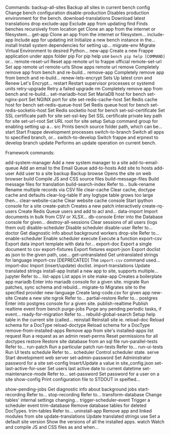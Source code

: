 Commands:
  backup-all-sites         Backup all sites in current bench
  config                   Change bench configuration
  disable-production       Disables production environment for the bench.
  download-translations    Download latest translations
  drop
  exclude-app              Exclude app from updating
  find                     Finds benches recursively from location
  get                      Clone an app from the internet or filesystem...
  get-app                  Clone an app from the internet or filesystem...
  include-app              Include app for updating
  init                     Initialize a new bench instance in the...
  install                  Install system dependencies for setting up...
  migrate-env              Migrate Virtual Environment to desired Python...
  new-app                  Create a new Frappe application under apps folder
  pip                      For pip help use `bench pip help [COMMAND]` or...
  remote-reset-url         Reset app remote url to frappe official
  remote-set-url           Set app remote url
  remote-urls              Show apps remote url
  remove                   Completely remove app from bench and re-build...
  remove-app               Completely remove app from bench and re-build...
  renew-lets-encrypt       Sets Up latest cron and Renew Let's Encrypt...
  restart                  Restart supervisor processes or systemd units
  retry-upgrade            Retry a failed upgrade
  rm                       Completely remove app from bench and re-build...
  set-mariadb-host         Set MariaDB host for bench
  set-nginx-port           Set NGINX port for site
  set-redis-cache-host     Set Redis cache host for bench
  set-redis-queue-host     Set Redis queue host for bench
  set-redis-socketio-host  Set Redis socketio host for bench
  set-ssl-certificate      Set SSL certificate path for site
  set-ssl-key              Set SSL certificate private key path for site
  set-url-root             Set URL root for site
  setup                    Setup command group for enabling setting up a...
  src                      Prints bench source folder path, which can be...
  start                    Start Frappe development processes
  switch-to-branch         Switch all apps to specified branch, or...
  switch-to-develop        Switch frappe and erpnext to develop branch
  update                   Performs an update operation on current bench.


Framework commands:

  add-system-manager          Add a new system manager to a site
  add-to-email-queue          Add an email to the Email Queue
  add-to-hosts                Add site to hosts
  add-user                    Add user to a site
  backup                      Backup
  browse                      Opens the site on web browser
  build                       Compile JS and CSS source files
  build-message-files         Build message files for translation
  build-search-index          Refer to...
  bulk-rename                 Rename multiple records via CSV file
  clear-cache                 Clear cache, doctype cache and defaults
  clear-log-table             If any logtype table grows too large then...
  clear-website-cache         Clear website cache
  console                     Start ipython console for a site
  create-patch                Creates a new patch interactively
  create-rq-users             Create Redis Queue users and add to acl and...
  data-import                 Import documents in bulk from CSV or XLSX...
  db-console                  Enter into the Database console for given...
  destroy-all-sessions        Clear sessions of all users (logs them out)
  disable-scheduler           Disable scheduler
  disable-user                Refer to...
  doctor                      Get diagnostic info about background workers
  drop-site                   Refer to...
  enable-scheduler            Enable scheduler
  execute                     Execute a function
  export-csv                  Export data import template with data for...
  export-doc                  Export a single document to csv
  export-fixtures             Export fixtures
  export-json                 Export doclist as json to the given path, use...
  get-untranslated            Get untranslated strings for language
  import-csv                  [DEPRECATED] The `import-csv` command used...
  import-doc                  Import (insert/update) doclist.
  import-translations         Update translated strings
  install-app                 Install a new app to site, supports multiple...
  jupyter                     Refer to...
  list-apps                   List apps in site
  make-app                    Creates a boilerplate app
  mariadb                     Enter into mariadb console for a given site.
  migrate                     Run patches, sync schema and rebuild...
  migrate-to                  Migrates site to the specified provider
  new-language                Create lang-code.csv for given app
  new-site                    Create a new site
  ngrok                       Refer to...
  partial-restore             Refer to...
  postgres                    Enter into postgres console for a given site.
  publish-realtime            Publish realtime event from bench
  purge-jobs                  Purge any pending periodic tasks, if event...
  ready-for-migration         Refer to...
  rebuild-global-search       Setup help table in the current site (called...
  reinstall                   Reinstall site ie.
  reload-doc                  Reload schema for a DocType
  reload-doctype              Reload schema for a DocType
  remove-from-installed-apps  Remove app from site's installed-apps list
  request                     Run a request as an admin
  reset-perms                 Reset permissions for all doctypes
  restore                     Restore site database from an sql file
  run-parallel-tests          Refer to...
  run-patch                   Run a particular patch
  run-tests                   Refer to...
  run-ui-tests                Run UI tests
  schedule                    Refer to...
  scheduler                   Control scheduler state.
  serve                       Start development web server
  set-admin-password          Set Administrator password for a site
  set-config                  Insert/Update a value in site_config.json
  set-last-active-for-user    Set users last active date to current datetime
  set-maintenance-mode        Refer to...
  set-password                Set password for a user on a site
  show-config                 Print configuration file to STDOUT in
                              speified...

  show-pending-jobs           Get diagnostic info about background jobs
  start-recording             Refer to...
  stop-recording              Refer to...
  transform-database          Change tables' internal settings changing...
  trigger-scheduler-event     Trigger a scheduler event
  trim-database               Remove database tables for deleted DocTypes.
  trim-tables                 Refer to...
  uninstall-app               Remove app and linked modules from site
  update-translations         Update translated strings
  use                         Set a default site
  version                     Show the versions of all the installed apps.
  watch                       Watch and compile JS and CSS files as and
                              when...
